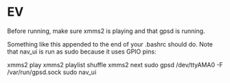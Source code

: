 # EV
Before running, make sure xmms2 is playing and that gpsd is running.

Something like this appended to the end of your .bashrc should do. Note that nav_ui is run as sudo because it uses GPIO pins:

xmms2 play
xmms2 playlist shuffle
xmms2 next
sudo gpsd /dev/ttyAMA0 -F /var/run/gpsd.sock
sudo nav_ui

